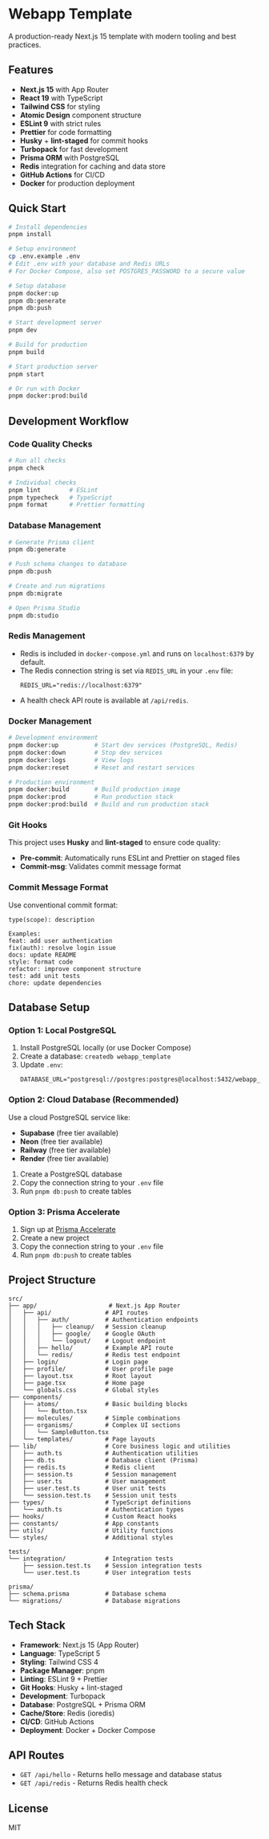 # Webapp Template

A production-ready Next.js 15 template with modern tooling and best practices.

## Features

- **Next.js 15** with App Router
- **React 19** with TypeScript
- **Tailwind CSS** for styling
- **Atomic Design** component structure
- **ESLint 9** with strict rules
- **Prettier** for code formatting
- **Husky** + **lint-staged** for commit hooks
- **Turbopack** for fast development
- **Prisma ORM** with PostgreSQL
- **Redis** integration for caching and data store
- **GitHub Actions** for CI/CD
- **Docker** for production deployment

## Quick Start

```bash
# Install dependencies
pnpm install

# Setup environment
cp .env.example .env
# Edit .env with your database and Redis URLs
# For Docker Compose, also set POSTGRES_PASSWORD to a secure value

# Setup database
pnpm docker:up
pnpm db:generate
pnpm db:push

# Start development server
pnpm dev

# Build for production
pnpm build

# Start production server
pnpm start

# Or run with Docker
pnpm docker:prod:build
```

## Development Workflow

### Code Quality Checks

```bash
# Run all checks
pnpm check

# Individual checks
pnpm lint        # ESLint
pnpm typecheck   # TypeScript
pnpm format      # Prettier formatting
```

### Database Management

```bash
# Generate Prisma client
pnpm db:generate

# Push schema changes to database
pnpm db:push

# Create and run migrations
pnpm db:migrate

# Open Prisma Studio
pnpm db:studio
```

### Redis Management

- Redis is included in `docker-compose.yml` and runs on `localhost:6379` by default.
- The Redis connection string is set via `REDIS_URL` in your `.env` file:
  ```
  REDIS_URL="redis://localhost:6379"
  ```
- A health check API route is available at `/api/redis`.

### Docker Management

```bash
# Development environment
pnpm docker:up          # Start dev services (PostgreSQL, Redis)
pnpm docker:down        # Stop dev services
pnpm docker:logs        # View logs
pnpm docker:reset       # Reset and restart services

# Production environment
pnpm docker:build       # Build production image
pnpm docker:prod        # Run production stack
pnpm docker:prod:build  # Build and run production stack
```

### Git Hooks

This project uses **Husky** and **lint-staged** to ensure code quality:

- **Pre-commit**: Automatically runs ESLint and Prettier on staged files
- **Commit-msg**: Validates commit message format

### Commit Message Format

Use conventional commit format:

```
type(scope): description

Examples:
feat: add user authentication
fix(auth): resolve login issue
docs: update README
style: format code
refactor: improve component structure
test: add unit tests
chore: update dependencies
```

## Database Setup

### Option 1: Local PostgreSQL

1. Install PostgreSQL locally (or use Docker Compose)
2. Create a database: `createdb webapp_template`
3. Update `.env`:
   ```
   DATABASE_URL="postgresql://postgres:postgres@localhost:5432/webapp_template"
   ```

### Option 2: Cloud Database (Recommended)

Use a cloud PostgreSQL service like:

- **Supabase** (free tier available)
- **Neon** (free tier available)
- **Railway** (free tier available)
- **Render** (free tier available)

1. Create a PostgreSQL database
2. Copy the connection string to your `.env` file
3. Run `pnpm db:push` to create tables

### Option 3: Prisma Accelerate

1. Sign up at [Prisma Accelerate](https://cloud.prisma.io)
2. Create a new project
3. Copy the connection string to your `.env` file
4. Run `pnpm db:push` to create tables

## Project Structure

```
src/
├── app/                    # Next.js App Router
│   ├── api/               # API routes
│   │   ├── auth/          # Authentication endpoints
│   │   │   ├── cleanup/   # Session cleanup
│   │   │   ├── google/    # Google OAuth
│   │   │   └── logout/    # Logout endpoint
│   │   ├── hello/         # Example API route
│   │   └── redis/         # Redis test endpoint
│   ├── login/             # Login page
│   ├── profile/           # User profile page
│   ├── layout.tsx         # Root layout
│   ├── page.tsx           # Home page
│   └── globals.css        # Global styles
├── components/
│   ├── atoms/             # Basic building blocks
│   │   └── Button.tsx
│   ├── molecules/         # Simple combinations
│   ├── organisms/         # Complex UI sections
│   │   └── SampleButton.tsx
│   └── templates/         # Page layouts
├── lib/                   # Core business logic and utilities
│   ├── auth.ts            # Authentication utilities
│   ├── db.ts              # Database client (Prisma)
│   ├── redis.ts           # Redis client
│   ├── session.ts         # Session management
│   ├── user.ts            # User management
│   ├── user.test.ts       # User unit tests
│   └── session.test.ts    # Session unit tests
├── types/                 # TypeScript definitions
│   └── auth.ts            # Authentication types
├── hooks/                 # Custom React hooks
├── constants/             # App constants
├── utils/                 # Utility functions
└── styles/                # Additional styles

tests/
└── integration/           # Integration tests
    ├── session.test.ts    # Session integration tests
    └── user.test.ts       # User integration tests

prisma/
├── schema.prisma          # Database schema
└── migrations/            # Database migrations
```

## Tech Stack

- **Framework**: Next.js 15 (App Router)
- **Language**: TypeScript 5
- **Styling**: Tailwind CSS 4
- **Package Manager**: pnpm
- **Linting**: ESLint 9 + Prettier
- **Git Hooks**: Husky + lint-staged
- **Development**: Turbopack
- **Database**: PostgreSQL + Prisma ORM
- **Cache/Store**: Redis (ioredis)
- **CI/CD**: GitHub Actions
- **Deployment**: Docker + Docker Compose

## API Routes

- `GET /api/hello` - Returns hello message and database status
- `GET /api/redis` - Returns Redis health check

## License

MIT
